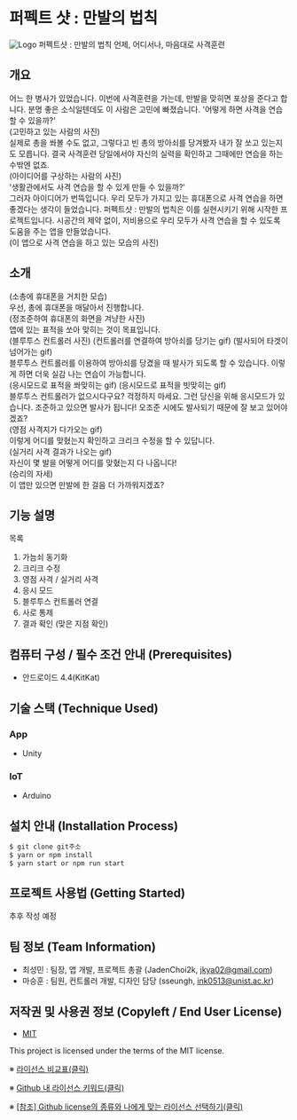
# 퍼펙트 샷 : 만발의 법칙
![Logo](https://raw.githubusercontent.com/osamhack2021/APP_IoT_PerfectShot_macgyvers/main/APP/PerfectShotVR/Assets/Models/Logo/logo.PNG)
퍼펙트샷 : 만발의 법칙
언제, 어디서나, 마음대로 사격훈련
## 개요
어느 한 병사가 있었습니다. 이번에 사격훈련을 가는데, 만발을 맞히면 포상을 준다고 합니다. 분명 좋은 소식일텐데도 이 사람은 고민에 빠졌습니다. '어떻게 하면 사격을 연습할 수 있을까?'
<br>(고민하고 있는 사람의 사진)<br>
실제로 총을 쏴볼 수도 없고, 그렇다고 빈 총의 방아쇠를 당겨봤자 내가 잘 쏘고 있는지도 모릅니다. 결국 사격훈련 당일에서야 자신의 실력을 확인하고 그때에만 연습을 하는 수밖엔 없죠.
<br>(아이디어를 구상하는 사람의 사진)<br>
'생활관에서도 사격 연습을 할 수 있게 만들 수 있을까?'
<br>그러자 아이디어가 번뜩입니다. 우리 모두가 가지고 있는 휴대폰으로 사격 연습을 하면 좋겠다는 생각이 들었습니다. 퍼펙트샷 : 만발의 법칙은 이를 실현시키기 위해 시작한 프로젝트입니다. 시공간의 제약 없이, 저비용으로 우리 모두가 사격 연습을 할 수 있도록 도움을 주는 앱을 만들었습니다.
<br>(이 앱으로 사격 연습을 하고 있는 모습의 사진)


## 소개
(소총에 휴대폰을 거치한 모습)
<br>우선, 총에 휴대폰을 매달아서 진행합니다.
<br>(정조준하여 휴대폰의 화면을 겨냥한 사진)
<br>앱에 있는 표적을 쏘아 맞히는 것이 목표입니다.
<br>(블루투스 컨트롤러 사진) (컨트롤러를 연결하여 방아쇠를 당기는 gif) (발사되어 타겟이 넘어가는 gif)
<br>블루투스 컨트롤러를 이용하여 방아쇠를 당겼을 때 발사가 되도록 할 수 있습니다. 이렇게 하면 더욱 실감 나는 연습이 가능합니다.
<br>(응시모드로 표적을 쏴맞히는 gif) (응시모드로 표적을 빗맞히는 gif)
<br>블루투스 컨트롤러가 없으시다구요? 걱정하지 마세요. 그런 당신을 위해 응시모드가 있습니다. 조준하고 있으면 발사가 됩니다! 오조준 시에도 발사되기 때문에 잘 보고 있어야겠죠?
<br>(영점 사격지가 다가오는 gif)
<br>이렇게 어디를 맞혔는지 확인하고 크리크 수정을 할 수 있답니다.
<br>(실거리 사격 결과가 나오는 gif)
<br>자신이 몇 발을 어떻게 어디를 맞혔는지 다 나옵니다!
<br>
(승리의 자세)
<br>이 앱만 있으면 만발에 한 걸음 더 가까워지겠죠?

## 기능 설명
목록
1. 가늠쇠 동기화
2. 크리크 수정
3. 영점 사격 / 실거리 사격
4. 응시 모드
5. 블루투스 컨트롤러 연결
6. 사로 통제
7. 결과 확인 (맞은 지점 확인)

## 컴퓨터 구성 / 필수 조건 안내 (Prerequisites)
* 안드로이드 4.4(KitKat)

## 기술 스택 (Technique Used) 
### App
 -  Unity
 
### IoT
 -  Arduino

## 설치 안내 (Installation Process)
```bash
$ git clone git주소
$ yarn or npm install
$ yarn start or npm run start
```

## 프로젝트 사용법 (Getting Started)
추후 작성 예정
 
## 팀 정보 (Team Information)
- 최성민 : 팀장, 앱 개발, 프로젝트 총괄 (JadenChoi2k, jkya02@gmail.com)
- 마승훈 : 팀원, 컨트롤러 개발, 디자인 담당 (sseungh, ink0513@unist.ac.kr)

## 저작권 및 사용권 정보 (Copyleft / End User License)
 * [MIT](https://github.com/osam2020-WEB/Sample-ProjectName-TeamName/blob/master/license.md)

This project is licensed under the terms of the MIT license.

※ [라이선스 비교표(클릭)](https://olis.or.kr/license/compareGuide.do)

※ [Github 내 라이선스 키워드(클릭)](https://docs.github.com/en/github/creating-cloning-and-archiving-repositories/creating-a-repository-on-github/licensing-a-repository)

※ [\[참조\] Github license의 종류와 나에게 맞는 라이선스 선택하기(클릭)](https://flyingsquirrel.medium.com/github-license%EC%9D%98-%EC%A2%85%EB%A5%98%EC%99%80-%EB%82%98%EC%97%90%EA%B2%8C-%EB%A7%9E%EB%8A%94-%EB%9D%BC%EC%9D%B4%EC%84%A0%EC%8A%A4-%EC%84%A0%ED%83%9D%ED%95%98%EA%B8%B0-ae29925e8ff4)
